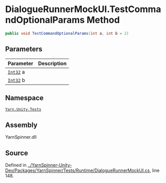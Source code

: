 # DialogueRunnerMockUI.TestCommandOptionalParams Method


```csharp
public void TestCommandOptionalParams(int a, int b = 2)
```

## Parameters
|Parameter|Description|
|:---|:---|
|[`Int32`](https://docs.microsoft.com/dotnet/api/System.Int32) a||
|[`Int32`](https://docs.microsoft.com/dotnet/api/System.Int32) b||


## Namespace
[`Yarn.Unity.Tests`](/api/csharp/yarn.unity.tests/README.md)

## Assembly
YarnSpinner.dll

## Source
Defined in [../YarnSpinner-Unity-Dev/Packages/YarnSpinner/Tests/Runtime/DialogueRunnerMockUI.cs](https://github.com/YarnSpinnerTool/YarnSpinner-Unity//blob/develop/Tests/Runtime/DialogueRunnerMockUI.cs#L148), line 148.
